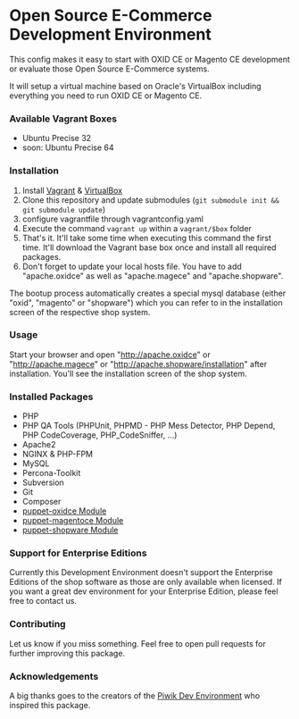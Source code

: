 Open Source E-Commerce Development Environment
=====================

This config makes it easy to start with OXID CE or Magento CE development or evaluate those Open Source E-Commerce systems.

It will setup a virtual machine based on Oracle's VirtualBox including everything you need to run OXID CE or Magento CE.

### Available Vagrant Boxes
 * Ubuntu Precise 32
 * soon: Ubuntu Precise 64

### Installation
 1. Install [Vagrant](http://www.vagrantup.com) & [VirtualBox](https://www.virtualbox.org)
 2. Clone this repository and update submodules (`git submodule init && git submodule update`)
 3. configure vagrantfile through vagrantconfig.yaml
 4. Execute the command `vagrant up` within a `vagrant/$box` folder
 5. That's it. It'll take some time when executing this command the first time. It'll download the Vagrant base box once and install all required packages.
 6. Don't forget to update your local hosts file. You have to add "apache.oxidce" as well as "apache.magece" and "apache.shopware".

The bootup process automatically creates a special mysql database (either "oxid", "magento" or "shopware") which you can refer to in the installation screen of the respective shop system.

### Usage

Start your browser and open "http://apache.oxidce" or "http://apache.magece" or "http://apache.shopware/installation" after installation. You'll see the installation screen of the shop system.

### Installed Packages
 * PHP
 * PHP QA Tools (PHPUnit, PHPMD - PHP Mess Detector, PHP Depend, PHP CodeCoverage, PHP_CodeSniffer, ...)
 * Apache2
 * NGINX & PHP-FPM
 * MySQL
 * Percona-Toolkit
 * Subversion
 * Git
 * Composer
 * [puppet-oxidce Module](https://github.com/Mayflower/puppet-oxidce)
 * [puppet-magentoce Module](https://github.com/Mayflower/puppet-magentoce)
 * [puppet-shopware Module](https://github.com/Mayflower/puppet-shopware)

### Support for Enterprise Editions

Currently this Development Environment doesn't support the Enterprise Editions of the shop software as those are only available when licensed. If you want a great dev environment for your Enterprise Edition, please feel free to contact us.

### Contributing

Let us know if you miss something. Feel free to open pull requests for further improving this package.

### Acknowledgements

A big thanks goes to the creators of the [Piwik Dev Environment](https://github.com/piwik/piwik-dev-environment) who inspired this package.
